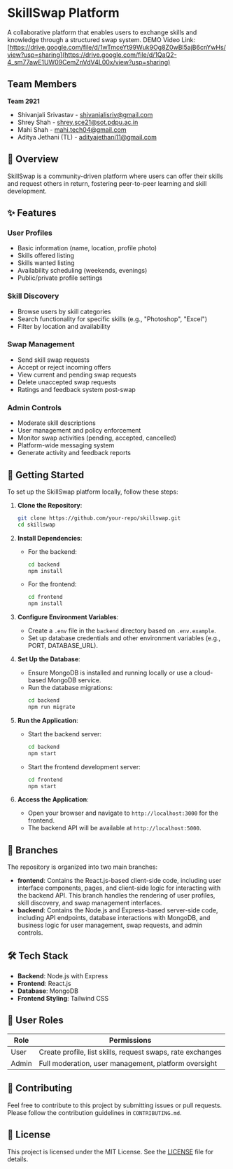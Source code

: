 # SkillSwap Platform
A collaborative platform that enables users to exchange skills and knowledge through a structured swap system.
DEMO Video Link: [https://drive.google.com/file/d/1wTmceYt99Wuk9Og8Z0wBl5ajB6cnYwHs/view?usp=sharing](https://drive.google.com/file/d/1QaQ2-4_sm77awE1UW09CemZnVdV4L00x/view?usp=sharing)
## Team Members
**Team 2921**
- Shivanjali Srivastav - shivanjalisriv@gmail.com
- Shrey Shah - shrey.sce21@sot.pdpu.ac.in
- Mahi Shah - mahi.tech04@gmail.com
- Aditya Jethani (TL) - adityajethani11@gmail.com

## 🎯 Overview
SkillSwap is a community-driven platform where users can offer their skills and request others in return, fostering peer-to-peer learning and skill development.

## ✨ Features
### User Profiles
- Basic information (name, location, profile photo)
- Skills offered listing
- Skills wanted listing
- Availability scheduling (weekends, evenings)
- Public/private profile settings

### Skill Discovery
- Browse users by skill categories
- Search functionality for specific skills (e.g., "Photoshop", "Excel")
- Filter by location and availability

### Swap Management
- Send skill swap requests
- Accept or reject incoming offers
- View current and pending swap requests
- Delete unaccepted swap requests
- Ratings and feedback system post-swap

### Admin Controls
- Moderate skill descriptions
- User management and policy enforcement
- Monitor swap activities (pending, accepted, cancelled)
- Platform-wide messaging system
- Generate activity and feedback reports

## 🚀 Getting Started
To set up the SkillSwap platform locally, follow these steps:

1. **Clone the Repository**:
   ```bash
   git clone https://github.com/your-repo/skillswap.git
   cd skillswap
   ```

2. **Install Dependencies**:
   - For the backend:
     ```bash
     cd backend
     npm install
     ```
   - For the frontend:
     ```bash
     cd frontend
     npm install
     ```

3. **Configure Environment Variables**:
   - Create a `.env` file in the `backend` directory based on `.env.example`.
   - Set up database credentials and other environment variables (e.g., PORT, DATABASE_URL).

4. **Set Up the Database**:
   - Ensure MongoDB is installed and running locally or use a cloud-based MongoDB service.
   - Run the database migrations:
     ```bash
     cd backend
     npm run migrate
     ```

5. **Run the Application**:
   - Start the backend server:
     ```bash
     cd backend
     npm start
     ```
   - Start the frontend development server:
     ```bash
     cd frontend
     npm start
     ```

6. **Access the Application**:
   - Open your browser and navigate to `http://localhost:3000` for the frontend.
   - The backend API will be available at `http://localhost:5000`.

## 🌿 Branches
The repository is organized into two main branches:

- **frontend**: Contains the React.js-based client-side code, including user interface components, pages, and client-side logic for interacting with the backend API. This branch handles the rendering of user profiles, skill discovery, and swap management interfaces.
- **backend**: Contains the Node.js and Express-based server-side code, including API endpoints, database interactions with MongoDB, and business logic for user management, swap requests, and admin controls.

## 🛠️ Tech Stack
- **Backend**: Node.js with Express
- **Frontend**: React.js
- **Database**: MongoDB
- **Frontend Styling**: Tailwind CSS

## 📝 User Roles
| Role | Permissions |
|------|-------------|
| User | Create profile, list skills, request swaps, rate exchanges |
| Admin | Full moderation, user management, platform oversight |

## 🤝 Contributing
Feel free to contribute to this project by submitting issues or pull requests. Please follow the contribution guidelines in `CONTRIBUTING.md`.

## 📄 License
This project is licensed under the MIT License. See the [LICENSE](LICENSE) file for details.
